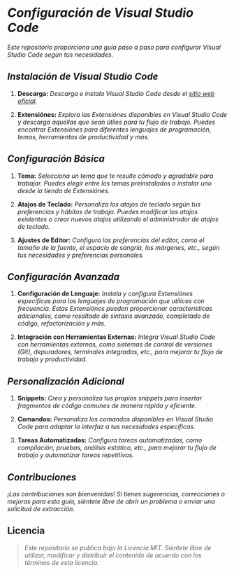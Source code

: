 <!-- Autor: Daniel Benjamin Perez Morales -->
<!-- GitHub: https://github.com/DanielPerezMoralesDev13 -->
<!-- Correo electrónico: danielperezdev@proton.me -->

# ***Configuración de Visual Studio Code***

*Este repositorio proporciona una guía paso a paso para configurar Visual Studio Code según tus necesidades.*

## ***Instalación de Visual Studio Code***

1. **Descarga:** *Descarga e instala Visual Studio Code desde el [sitio web oficial](https://code.visualstudio.com/ "https://code.visualstudio.com/").*

2. **Extensiónes:** *Explora las Extensiónes disponibles en Visual Studio Code y descarga aquellas que sean útiles para tu flujo de trabajo. Puedes encontrar Extensiónes para diferentes lenguajes de programación, temas, herramientas de productividad y más.*

## ***Configuración Básica***

1. **Tema:** *Selecciona un tema que te resulte cómodo y agradable para trabajar. Puedes elegir entre los temas preinstalados o instalar uno desde la tienda de Extensiónes.*

2. **Atajos de Teclado:** *Personaliza los atajos de teclado según tus preferencias y hábitos de trabajo. Puedes modificar los atajos existentes o crear nuevos atajos utilizando el administrador de atajos de teclado.*

3. **Ajustes de Editor:** *Configura las preferencias del editor, como el tamaño de la fuente, el espacio de sangría, los márgenes, etc., según tus necesidades y preferencias personales.*

## ***Configuración Avanzada***

1. **Configuración de Lenguaje:** *Instala y configura Extensiónes específicas para los lenguajes de programación que utilices con frecuencia. Estas Extensiónes pueden proporcionar características adicionales, como resaltado de sintaxis avanzado, completado de código, refactorización y más.*

2. **Integración con Herramientas Externas:** *Integra Visual Studio Code con herramientas externas, como sistemas de control de versiones (Git), depuradores, terminales integradas, etc., para mejorar tu flujo de trabajo y productividad.*

## ***Personalización Adicional***

1. **Snippets:** *Crea y personaliza tus propios snippets para insertar fragmentos de código comunes de manera rápida y eficiente.*

2. **Comandos:** *Personaliza los comandos disponibles en Visual Studio Code para adaptar la interfaz a tus necesidades específicas.*

3. **Tareas Automatizadas:** *Configura tareas automatizadas, como compilación, pruebas, análisis estático, etc., para mejorar tu flujo de trabajo y automatizar tareas repetitivas.*

## ***Contribuciones***

*¡Las contribuciones son bienvenidas! Si tienes sugerencias, correcciones o mejoras para esta guía, siéntete libre de abrir un problema o enviar una solicitud de extracción.*

## **Licencia**

> *Este repositorio se publica bajo la Licencia MIT. Siéntete libre de utilizar, modificar y distribuir el contenido de acuerdo con los términos de esta licencia.*
